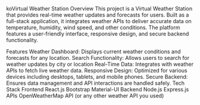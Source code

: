 koVirtual Weather Station
Overview
This project is a Virtual Weather Station that provides real-time weather updates and forecasts for users. Built as a full-stack application, it integrates weather APIs to deliver accurate data on temperature, humidity, wind speed, and other conditions. The platform features a user-friendly interface, responsive design, and secure backend functionality.

Features
Weather Dashboard: Displays current weather conditions and forecasts for any location.
Search Functionality: Allows users to search for weather updates by city or location
Real-Time Data: Integrates with weather APIs to fetch live weather data.
Responsive Design: Optimized for various devices including desktops, tablets, and mobile phones.
Secure Backend: Ensures data management and API interactions are handled safely.
Tech Stack
Frontend
React.js
Bootstrap
Material-UI
Backend
Node.js
Express.js
APIs
OpenWeatherMap API (or any other weather API you used)
